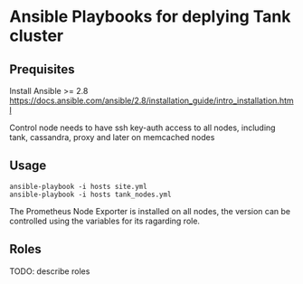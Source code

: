 # Ansible Playbooks for deplying Tank cluster

## Prequisites

Install Ansible >= 2.8  
https://docs.ansible.com/ansible/2.8/installation_guide/intro_installation.html

Control node needs to have ssh key-auth access to all nodes, including tank, cassandra, proxy and later on memcached nodes

## Usage

`ansible-playbook -i hosts site.yml`  
`ansible-playbook -i hosts tank_nodes.yml`  

The Prometheus Node Exporter is installed on all nodes, the version can be controlled using the variables for its ragarding role.

## Roles

TODO: describe roles

